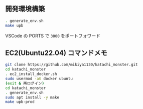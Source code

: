 ## 開発環境構築

```sh
. generate_env.sh
make upb
```

VSCode の PORTS で `3000` をポートフォワード

## EC2(Ubuntu22.04) コマンドメモ

```sh
git clone https://github.com/mikiya1130/katachi_monster.git
cd katachi_monster
. ec2_install_docker.sh
sudo usermod -aG docker ubuntu
(exit & 再ログイン)
cd katachi_monster
. generate_env.sh
sudo apt install -y make
make upb-prod
```
